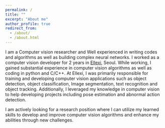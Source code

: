 ```yaml
---
permalink: /
title: ""
excerpt: "About me"
author_profile: true
redirect_from:
  - /about/
  - /about.html
---
```

I am a Computer vision researcher and Well experienced in writing codes and algorithms as well as building complex neural networks. I worked as a computer vision developer for 2 years in [Ellexi](https://www.ellexi.com/), Seoul. While working, I gained substantial experience in computer vision algorithms as well as coding in python and C/C++. At Ellexi, I was primarily responsible for training and developing computer vision applications such as object detection, object classification, Image segmentation, text recognition and object tracking. Additionally, I leveraged my knowledge in computer vision to help developing projects including pose estimation and abnormal action detection.

I am actively looking for a research position where I can utilize my learned skills to develop and improve computer vision algorithms
and enhance my abilities through new challenges.